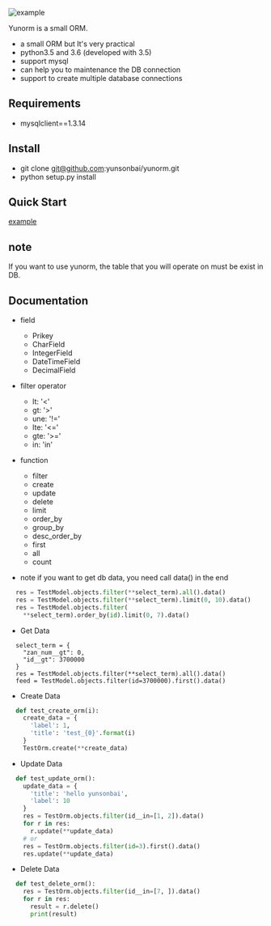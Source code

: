![example](https://github.com/yunsonbai/yunorm/tree/master/yunorm.jpg)

Yunorm is a small ORM. 

* a small ORM but It's very practical
* python3.5 and 3.6 (developed with 3.5)
* support mysql
* can help you to maintenance the DB connection
* support to create multiple database connections

## Requirements
* mysqlclient==1.3.14

## Install
* git clone git@github.com:yunsonbai/yunorm.git
* python setup.py install

## Quick Start
 [example](https://github.com/yunsonbai/yunorm/tree/master/example)

## note
If you want to use yunorm, the table that you will operate on must be exist in DB.


## Documentation
* field
  * Prikey
  * CharField
  * IntegerField
  * DateTimeField
  * DecimalField

* filter operator
  * lt: '<'
  * gt: '>'
  * une: '!='
  * lte: '<='
  * gte: '>='
  * in: 'in'

* function
  * filter
  * create
  * update
  * delete 
  * limit
  * order_by
  * group_by
  * desc_order_by
  * first
  * all
  * count
* note
if you want to get db data, you need call data() in the end
```python
  res = TestModel.objects.filter(**select_term).all().data()
  res = TestModel.objects.filter(**select_term).limit(0, 10).data()
  res = TestModel.objects.filter(
    **select_term).order_by(id).limit(0, 7).data()
```

* Get Data
```
  select_term = {
    "zan_num__gt": 0,
    "id__gt": 3700000
  }
  res = TestModel.objects.filter(**select_term).all().data()
  feed = TestModel.objects.filter(id=3700000).first().data()
```
* Create Data
```python
  def test_create_orm(i):
    create_data = {
      'label': 1,
      'title': 'test_{0}'.format(i)
    }
    TestOrm.create(**create_data)
```

* Update Data
```python
  def test_update_orm():
    update_data = {
      'title': 'hello yunsonbai',
      'label': 10
    }
    res = TestOrm.objects.filter(id__in=[1, 2]).data()
    for r in res:
      r.update(**update_data)
    # or
    res = TestOrm.objects.filter(id=3).first().data()
    res.update(**update_data)
```
* Delete Data
```python
  def test_delete_orm():
    res = TestOrm.objects.filter(id__in=[7, ]).data()
    for r in res:
      result = r.delete()
      print(result)
```

